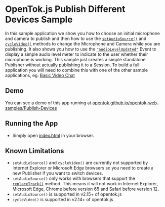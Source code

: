 OpenTok.js Publish Different Devices Sample
===========================

In this sample application we show you how to choose an initial microphone and camera to publish and then how to use the [`setAudioSource()`](https://tokbox.com/developer/sdks/js/reference/Publisher.html#setAudioSource) and [`cycleVideo()`](https://tokbox.com/developer/sdks/js/reference/Publisher.html#cycleVideo) methods to change the Microphone and Camera while you are publishing. It also shows you how to use the [`"audioLevelUpdated"`](https://tokbox.com/developer/sdks/js/reference/AudioLevelUpdatedEvent.html) Event to display a simple audio level meter to indicate to the user whether their microphone is working. This sample just creates a simple standalone Publisher without actually publishing it to a Session. To build a full application you will need to combine this with one of the other sample applications, eg. [Basic Video Chat](../BasicVideoChat)

## Demo

You can see a demo of this app running at [opentok.github.io/opentok-web-samples/Publish-Devices](https://opentok.github.io/opentok-web-samples/Publish-Devices)

## Running the App

* Simply open [index.html](index.html) in your browser.

## Known Limitations

* `setAudioSource()` and `cycleVideo()` are currently not supported by Internet Explorer or Microsoft Edge browsers so you need to create a new Publisher if you want to switch devices.
* `setAudioSource()` only works with browsers that support the [`replaceTrack()`](https://developer.mozilla.org/en-US/docs/Web/API/RTCRtpSender/replaceTrack) method. This means it will not work in Internet Explorer, Microsoft Edge, Chrome before version 65 and Safari before version 12.
* `setAudioSource()` is supported in v2.15+ of opentok.js
* `cycleVideo()` is supported in v2.14+ of opentok.js
